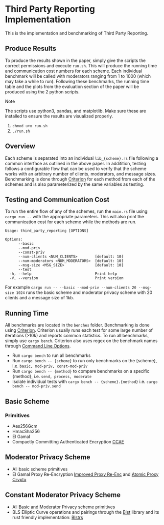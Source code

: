 # Third Party Reporting Implementation
This is the implementation and benchmarking of Third Party Reporting.

## Produce Results
To produce the results shown in the paper, simply give the scripts the correct permissions and execute `run.sh`. This will produce the running time and communication cost numbers for each scheme. Each individual benchmark will be called with moderators ranging from 1 to 1000 (which may take a while to run). Following these benchmarks, the running time table and the plots from the evaluation section of the paper will be produced using the 2 python scripts.
> [!NOTE]  
> The scripts use python3, pandas, and matplotlib. Make sure these are installed to ensure the results are visualized properly.

1. `chmod u+x run.sh`
2. `./run.sh`

## Overview
Each scheme is separated into an individual `lib_{scheme}.rs` file following a common interface as outlined in the above paper. In additition, testing follows a configurable flow that can be used to verify that the scheme works with an arbitrary number of clients, moderators, and message sizes. Benchmarking is done through [Criterion](https://github.com/bheisler/criterion.rs) for each method from each of the schemes and is also parameterized by the same variables as testing. 

## Testing and Communication Cost
To run the entire flow of any of the schemes, run the `main.rs` file using `cargo run --` with the appropriate parameters. This will also print the communication cost for each scheme while the methods are run.
```
Usage: third_party_reporting [OPTIONS]

Options:
      --basic
      --mod-priv
      --const-priv
      --num-clients <NUM_CLIENTS>        [default: 10]
      --num-moderators <NUM_MODERATORS>  [default: 10]
      --msg-size <MSG_SIZE>              [default: 10]
      --test
  -h, --help                             Print help
  -V, --version                          Print version
```
For example `cargo run -- --basic --mod-priv --num-clients 20 --msg-size 1024` runs the basic scheme and moderator privacy scheme with 20 clients and a message size of 1kb.

## Running Time
All benchmarks are located in the `benches` folder. Benchmarking is done using [Criterion](https://github.com/bheisler/criterion.rs). Criterion usually runs each test for some large number of iterations (>10k) and reports common statistics. To run all benchmarks, simply use `cargo bench`. Criterion also uses regex on the benchmark names through [Command Line Options](https://bheisler.github.io/criterion.rs/book/user_guide/command_line_options.html).
- Run `cargo bench` to run all benchmarks
- Run `cargo bench -- {scheme}` to run only benchmarks on the {scheme}, i.e. `basic, mod-priv, const-mod-priv`
- Run `cargo bench -- {method}` to compare benchmarks on a specific {method}, i.e. `send, process, moderate`
- Isolate individual tests with `cargo bench -- {scheme}.{method}` i.e. `cargo bench -- mod-priv.send`

## Basic Scheme
### Primitives
- Aes256Gcm
- HmacSha256
- El Gamal
- Compactly Committing Authenticated Encryption [CCAE](https://eprint.iacr.org/2022/1670)

## Moderator Privacy Scheme
- All basic scheme primitives
- El Gamal Proxy Re-Encryption [Improved Proxy Re-Enc](https://eprint.iacr.org/2005/028.pdf) and [Atomic Proxy Crypto](https://www.researchgate.net/publication/2581968_Atomic_Proxy_Cryptography)

## Constant Moderator Privacy Scheme
- All Basic and Moderator Privacy scheme primitives
- BLS Elliptic Curve operations and pairings through the [Blst](https://github.com/supranational/blst/tree/165ec77634495175aefd045a48d3469af6950ea4) library and its rust friendly implementation: [Blstrs](https://github.com/filecoin-project/blstrs)
